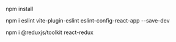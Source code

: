 
npm install

npm i eslint vite-plugin-eslint eslint-config-react-app --save-dev

npm i @reduxjs/toolkit react-redux